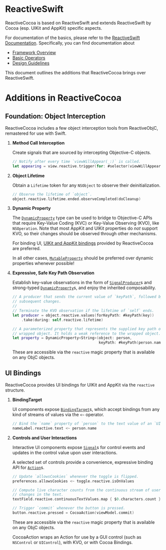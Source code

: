 # ReactiveSwift

ReactiveCocoa is based on ReactiveSwift and extends ReactiveSwift by Cocoa (esp. UIKit and AppKit) specific aspects. 

For documentation of the basics, please refer to the [ReactiveSwift Documentation][ReactiveSwiftDocumentation]. Specifically, you can find documentation about

* [Framework Overview][]
* [Basic Operators][]
* [Design Guidelines][]

This document outlines the additions that ReactiveCocoa brings over ReactiveSwift.

# Additions in ReactiveCocoa

## Foundation: Object Interception

ReactiveCocoa includes a few object interception tools from ReactiveObjC, remastered for use with Swift.
    
1. **Method Call Interception**

    Create signals that are sourced by intercepting Objective-C objects.
    
    ```swift
    // Notify after every time `viewWillAppear(_:)` is called.
    let appearing = view.reactive.trigger(for: #selector(viewWillAppear(_:)))
    ```
    
1. **Object Lifetime**

    Obtain a `Lifetime` token for any `NSObject` to observe their deinitialization.

    ```swift
    // Observe the lifetime of `object`.
    object.reactive.lifetime.ended.observeCompleted(doCleanup)
    ```

1. **Dynamic Property**
    
    The [`DynamicProperty`][] type can be used to bridge to Objective-C APIs that require Key-Value Coding (KVC) or Key-Value Observing (KVO), like `NSOperation`. Note that most AppKit and UIKit properties do _not_ support KVO, so their changes should be observed through other mechanisms.
    
    For binding UI, [UIKit and AppKit bindings](ui-bindings) provided by ReactiveCocoa are preferred. 
    
    In all other cases, [`MutableProperty`][] should be preferred over dynamic properties whenever possible!

1. **Expressive, Safe Key Path Observation**

    Establish key-value observations in the form of [`SignalProducer`][]s and
    strong-typed [`DynamicProperty`][]s, and enjoy the inherited composability.
    
    ```swift
    // A producer that sends the current value of `keyPath`, followed by
    // subsequent changes.
    //
    // Terminate the KVO observation if the lifetime of `self` ends.
    let producer = object.reactive.values(forKeyPath: #keyPath(key))
        .take(during: self.reactive.lifetime)
    
    // A parameterized property that represents the supplied key path of the
    // wrapped object. It holds a weak reference to the wrapped object.
    let property = DynamicProperty<String>(object: person,
                                           keyPath: #keyPath(person.name))
    ```

    These are accessible via the `reactive` magic property that is available on any ObjC objects.

## UI Bindings

ReactiveCocoa provides UI bindings for UIKit and AppKit via the `reactive` structure.

1. **BindingTarget**

    UI components expose [`BindingTarget`][]s, which accept bindings from any
    kind of streams of values via the `<~` operator.

    ```swift
    // Bind the `name` property of `person` to the text value of an `UILabel`.
    nameLabel.reactive.text <~ person.name
    ```

1. **Controls and User Interactions**

    Interactive UI components expose [`Signal`][]s for control events
    and updates in the control value upon user interactions.
    
    A selected set of controls provide a convenience, expressive binding
    API for [`Action`][]s.
    
    ```swift
    // Update `allowsCookies` whenever the toggle is flipped.
    preferences.allowsCookies <~ toggle.reactive.isOnValues 
    
    // Compute live character counts from the continuous stream of user initiated
    // changes in the text.
    textField.reactive.continuousTextValues.map { $0.characters.count }
    
    // Trigger `commit` whenever the button is pressed.
    button.reactive.pressed = CocoaAction(viewModel.commit)
    ```
    
    These are accessible via the `reactive` magic property that is available on any ObjC objects.
    
    CocoaAction wraps an Action for use by a GUI control (such as `NSControl` or `UIControl`), with KVO, or with Cocoa Bindings.

[ReactiveSwiftDocumentation]: https://github.com/ReactiveCocoa/ReactiveSwift/tree/master/Documentation
[Framework Overview]: https://github.com/ReactiveCocoa/ReactiveSwift/blob/master/Documentation/FrameworkOverview.md
[Basic Operators]: https://github.com/ReactiveCocoa/ReactiveSwift/blob/master/Documentation/BasicOperators.md
[Design Guidelines]: https://github.com/ReactiveCocoa/ReactiveSwift/blob/master/Documentation/DesignGuidelines.md
[`Signal`]: https://github.com/ReactiveCocoa/ReactiveSwift/blob/master/Documentation/FrameworkOverview.md#signals
[`SignalProducer`]: https://github.com/ReactiveCocoa/ReactiveSwift/blob/master/Documentation/FrameworkOverview.md#signal-producers
[`Action`]: https://github.com/ReactiveCocoa/ReactiveSwift/blob/master/Documentation/FrameworkOverview.md#actions
[`BindingTarget`]: https://github.com/ReactiveCocoa/ReactiveSwift/blob/master/Documentation/FrameworkOverview.md#properties
[`MutableProperty`]: https://github.com/ReactiveCocoa/ReactiveSwift/blob/master/Sources/Property.swift#L583
[`DynamicProperty`]: https://github.com/ReactiveCocoa/ReactiveCocoa/blob/master/ReactiveCocoa/DynamicProperty.swift
